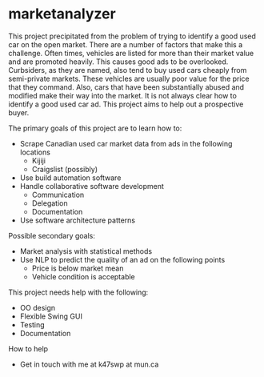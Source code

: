 # marketanalyzer

This project precipitated from the problem of trying to identify a good used car on the open market. There are a number of factors that make this a challenge. Often times, vehicles are listed for more than their market value and are promoted heavily. This causes good ads to be overlooked. Curbsiders, as they are named, also tend to buy used cars cheaply from semi-private markets. These vehicles are usually poor value for the price that they command. Also, cars that have been substantially abused and modified make their way into the market. It is not always clear how to identify a good used car ad. This project aims to help out a prospective buyer.


The primary goals of this project are to learn how to:
* Scrape Canadian used car market data from ads in the following locations
  - Kijiji
  - Craigslist (possibly)
* Use build automation software
* Handle collaborative software development
  - Communication
  - Delegation
  - Documentation
* Use software architecture patterns

Possible secondary goals:
* Market analysis with statistical methods
* Use NLP to predict the quality of an ad on the following points
  - Price is below market mean
  - Vehicle condition is acceptable
  
This project needs help with the following:
* OO design
* Flexible Swing GUI
* Testing
* Documentation

How to help
* Get in touch with me at k47swp at mun.ca
